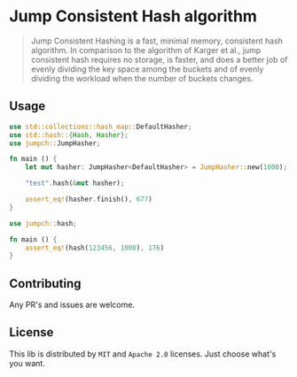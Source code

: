 # Jump Consistent Hash algorithm
> Jump Consistent Hashing is a fast, minimal memory, consistent hash algorithm. In comparison to the algorithm of Karger et al., jump
consistent hash requires no storage, is faster, and does a better job of evenly dividing the key
space among the buckets and of evenly dividing the workload when the number of buckets
changes.

## Usage
```rust
use std::collections::hash_map::DefaultHasher;
use std::hash::{Hash, Hasher};
use jumpch::JumpHasher;

fn main () {
    let mut hasher: JumpHasher<DefaultHasher> = JumpHasher::new(1000);

    "test".hash(&mut hasher);

    assert_eq!(hasher.finish(), 677)
}
```

```rust
use jumpch::hash;

fn main () {
    assert_eq!(hash(123456, 1000), 176)
}
```

## Contributing
Any PR's and issues are welcome.

## License
This lib is distributed by `MIT` and `Apache 2.0` licenses. Just choose what's you want.
